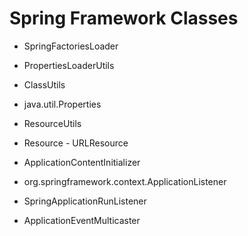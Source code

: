 # Spring Framework Classes

- SpringFactoriesLoader
- PropertiesLoaderUtils
- ClassUtils
- java.util.Properties
- ResourceUtils
- Resource - URLResource
- ApplicationContentInitializer
- org.springframework.context.ApplicationListener
- SpringApplicationRunListener


- ApplicationEventMulticaster
